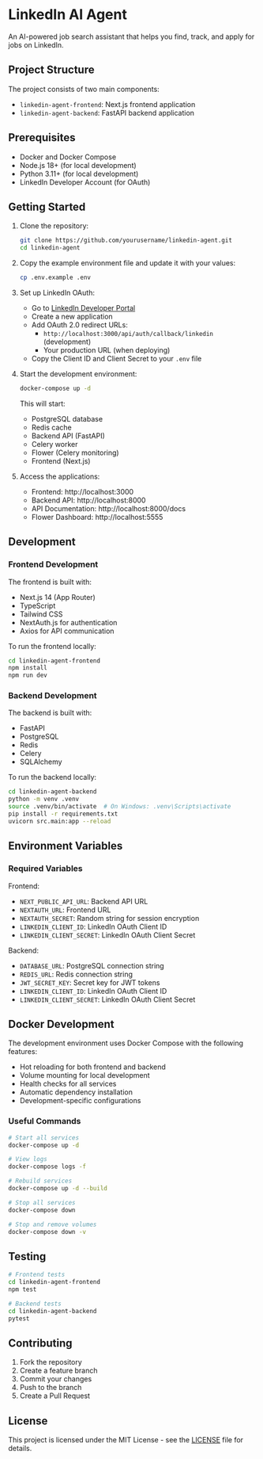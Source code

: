 # LinkedIn AI Agent

An AI-powered job search assistant that helps you find, track, and apply for jobs on LinkedIn.

## Project Structure

The project consists of two main components:

- `linkedin-agent-frontend`: Next.js frontend application
- `linkedin-agent-backend`: FastAPI backend application

## Prerequisites

- Docker and Docker Compose
- Node.js 18+ (for local development)
- Python 3.11+ (for local development)
- LinkedIn Developer Account (for OAuth)

## Getting Started

1. Clone the repository:
   ```bash
   git clone https://github.com/yourusername/linkedin-agent.git
   cd linkedin-agent
   ```

2. Copy the example environment file and update it with your values:
   ```bash
   cp .env.example .env
   ```

3. Set up LinkedIn OAuth:
   - Go to [LinkedIn Developer Portal](https://www.linkedin.com/developers/)
   - Create a new application
   - Add OAuth 2.0 redirect URLs:
     - `http://localhost:3000/api/auth/callback/linkedin` (development)
     - Your production URL (when deploying)
   - Copy the Client ID and Client Secret to your `.env` file

4. Start the development environment:
   ```bash
   docker-compose up -d
   ```

   This will start:
   - PostgreSQL database
   - Redis cache
   - Backend API (FastAPI)
   - Celery worker
   - Flower (Celery monitoring)
   - Frontend (Next.js)

5. Access the applications:
   - Frontend: http://localhost:3000
   - Backend API: http://localhost:8000
   - API Documentation: http://localhost:8000/docs
   - Flower Dashboard: http://localhost:5555

## Development

### Frontend Development

The frontend is built with:
- Next.js 14 (App Router)
- TypeScript
- Tailwind CSS
- NextAuth.js for authentication
- Axios for API communication

To run the frontend locally:
```bash
cd linkedin-agent-frontend
npm install
npm run dev
```

### Backend Development

The backend is built with:
- FastAPI
- PostgreSQL
- Redis
- Celery
- SQLAlchemy

To run the backend locally:
```bash
cd linkedin-agent-backend
python -m venv .venv
source .venv/bin/activate  # On Windows: .venv\Scripts\activate
pip install -r requirements.txt
uvicorn src.main:app --reload
```

## Environment Variables

### Required Variables

Frontend:
- `NEXT_PUBLIC_API_URL`: Backend API URL
- `NEXTAUTH_URL`: Frontend URL
- `NEXTAUTH_SECRET`: Random string for session encryption
- `LINKEDIN_CLIENT_ID`: LinkedIn OAuth Client ID
- `LINKEDIN_CLIENT_SECRET`: LinkedIn OAuth Client Secret

Backend:
- `DATABASE_URL`: PostgreSQL connection string
- `REDIS_URL`: Redis connection string
- `JWT_SECRET_KEY`: Secret key for JWT tokens
- `LINKEDIN_CLIENT_ID`: LinkedIn OAuth Client ID
- `LINKEDIN_CLIENT_SECRET`: LinkedIn OAuth Client Secret

## Docker Development

The development environment uses Docker Compose with the following features:
- Hot reloading for both frontend and backend
- Volume mounting for local development
- Health checks for all services
- Automatic dependency installation
- Development-specific configurations

### Useful Commands

```bash
# Start all services
docker-compose up -d

# View logs
docker-compose logs -f

# Rebuild services
docker-compose up -d --build

# Stop all services
docker-compose down

# Stop and remove volumes
docker-compose down -v
```

## Testing

```bash
# Frontend tests
cd linkedin-agent-frontend
npm test

# Backend tests
cd linkedin-agent-backend
pytest
```

## Contributing

1. Fork the repository
2. Create a feature branch
3. Commit your changes
4. Push to the branch
5. Create a Pull Request

## License

This project is licensed under the MIT License - see the [LICENSE](LICENSE) file for details. 